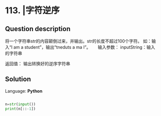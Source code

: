 # 113. |字符逆序

## Question description


将一个字符串str的内容颠倒过来，并输出。str的长度不超过100个字符。 如：输入“I am a student”，输出“tneduts a ma I”。
 
 
 输入参数：
inputString：输入的字符串
 

返回值：
输出转换好的逆序字符串
 
 


## Solution

Language: **Python**

```Python

n=str(input())
print(n[::-1])
```


